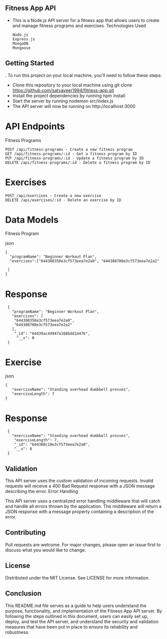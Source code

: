 ## Fitness App API

- This is a Node.js API server for a fitness app that allows users to create and manage fitness programs and exercises.
  Technologies Used

      Node.js
      Express.js
      MongoDB
      Mongoose

## Getting Started

. To run this project on your local machine, you'll need to follow these steps:

- Clone this repository to your local machine using git clone https://github.com/satyaveer1994/fitness-app.git
- Install the project dependencies by running npm install
- Start the server by running nodemon src/index.js
- The API server will now be running on http://localhost:3000

# API Endpoints

Fitness Programs

    POST /api/fitness-programs - Create a new fitness program
    GET /api/fitness-programs/:id - Get a fitness program by ID
    PUT /api/fitness-programs/:id - Update a fitness program by ID
    DELETE /api/fitness-programs/:id - Delete a fitness program by ID

# Exercises

    POST /api/exercises - Create a new exercise
    DELETE /api/exercises/:id - Delete an exercise by ID

# Data Models

Fitness Program

json

    {
      "programName": "Beginner Workout Plan",
      "exercises":["644388358e3cf573eea7e2a0", "644388708e3cf573eea7e2a2"

     ]
    }

# Response

     {
       "programName": "Beginner Workout Plan",
       "exercises": [
        "644388358e3cf573eea7e2a0",
        "644388708e3cf573eea7e2a2"
       ],
        "_id": "64439ac44947a168bdd1447b",
         "__v": 0
     }

# Exercise

json

    {
       "exerciseName": "Standing overhead dumbbell presses",
       "exerciseLength": 7
    }

# Response

     {
       "exerciseName": "Standing overhead dumbbell presses",
        "exerciseLength": 7,
        "_id": "644388c18e3cf573eea7e2a8",
        "__v": 0
     }

## Validation

This API server uses the custom validation of incoming requests. Invalid requests will receive a 400 Bad Request response with a JSON message describing the error.
Error Handling

This API server uses a centralized error handling middleware that will catch and handle all errors thrown by the application. The middleware will return a JSON response with a message property containing a description of the error.

## Contributing

Pull requests are welcome. For major changes, please open an issue first to discuss what you would like to change.

## License

Distributed under the MIT License. See LICENSE for more information.

## Conclusion

This README.md file serves as a guide to help users understand the purpose, functionality, and implementation of the Fitness App API server. By following the steps outlined in this document, users can easily set up, deploy, and test the API server, and understand the security and validation measures that have been put in place to ensure its reliability and robustness.

